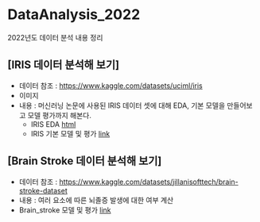 # DataAnalysis_2022
2022년도 데이터 분석 내용 정리


## [IRIS 데이터 분석해 보기]
  * 데이터 참조 : https://www.kaggle.com/datasets/uciml/iris
  * 이미지 
  * 내용 : 머신러닝 논문에 사용된 IRIS 데이터 셋에 대해 EDA, 기본 모델을 만들어보고 모델 평가까지 해본다.
    * IRIS EDA [html](https://channy17.github.io/DataAnalysis_2022/IRIS_BASIC01.html)
    * IRIS 기본 모델 및 평가 [link]()


## [Brain Stroke 데이터 분석해 보기]
  * 데이터 참조 : https://www.kaggle.com/datasets/jillanisofttech/brain-stroke-dataset
  * 내용 : 여러 요소에 따른 뇌졸증 발생에 대한 여부 계산
  * Brain_stroke 모델 및 평가 [link](https://github.com/channy17/DataAnalysis_2022/blob/main/brain_stroke_model.py)
